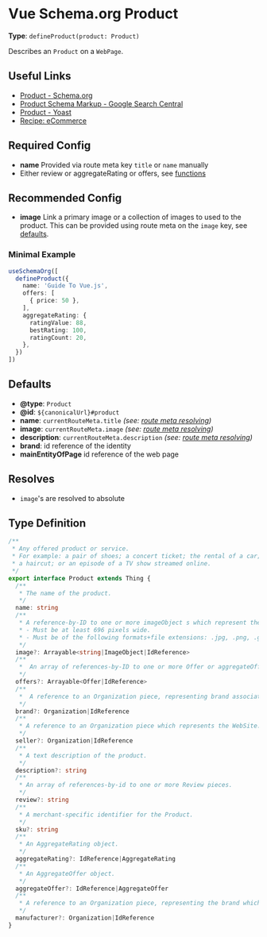 # Vue Schema.org Product

**Type**: `defineProduct(product: Product)`

Describes an `Product` on a `WebPage`.

## Useful Links

- [Product - Schema.org](https://schema.org/Product)
- [Product Schema Markup - Google Search Central](https://developers.google.com/search/docs/advanced/structured-data/product)
- [Product - Yoast](https://developer.yoast.com/features/schema/pieces/product)
- [Recipe: eCommerce](/guide/recipes/e-commerce)

## Required Config

- **name** Provided via route meta key `title` or `name` manually
- Either review or aggregateRating or offers, see [functions](#functions)

## Recommended Config

- **image** Link a primary image or a collection of images to used to the product. This can be provided
  using route meta on the `image` key, see [defaults](#defaults).


### Minimal Example

```ts
useSchemaOrg([
  defineProduct({
    name: 'Guide To Vue.js',
    offers: [
      { price: 50 },
    ],
    aggregateRating: {
      ratingValue: 88,
      bestRating: 100,
      ratingCount: 20,
    },
  })
])
```


## Defaults

- **@type**: `Product`
- **@id**: `${canonicalUrl}#product`
- **name**: `currentRouteMeta.title` _(see: [route meta resolving](/guide/how-it-works.html#route-meta-resolving))_
- **image**: `currentRouteMeta.image` _(see: [route meta resolving](/guide/how-it-works.html#route-meta-resolving))_
- **description**: `currentRouteMeta.description` _(see: [route meta resolving](/guide/how-it-works.html#route-meta-resolving))_
- **brand**: id reference of the identity 
- **mainEntityOfPage** id reference of the web page


## Resolves

- `image`'s are resolved to absolute

## Type Definition

```ts
/**
 * Any offered product or service.
 * For example: a pair of shoes; a concert ticket; the rental of a car;
 * a haircut; or an episode of a TV show streamed online.
 */
export interface Product extends Thing {
  /**
   * The name of the product.
   */
  name: string
  /**
   * A reference-by-ID to one or more imageObject s which represent the product.
   * - Must be at least 696 pixels wide.
   * - Must be of the following formats+file extensions: .jpg, .png, .gif ,or .webp.
   */
  image?: Arrayable<string|ImageObject|IdReference>
  /**
   *  An array of references-by-ID to one or more Offer or aggregateOffer pieces.
   */
  offers?: Arrayable<Offer|IdReference>
  /**
   *  A reference to an Organization piece, representing brand associated with the Product.
   */
  brand?: Organization|IdReference
  /**
   * A reference to an Organization piece which represents the WebSite.
   */
  seller?: Organization|IdReference
  /**
   * A text description of the product.
   */
  description?: string
  /**
   * An array of references-by-id to one or more Review pieces.
   */
  review?: string
  /**
   * A merchant-specific identifier for the Product.
   */
  sku?: string
  /**
   * An AggregateRating object.
   */
  aggregateRating?: IdReference|AggregateRating
  /**
   * An AggregateOffer object.
   */
  aggregateOffer?: IdReference|AggregateOffer
  /**
   * A reference to an Organization piece, representing the brand which produces the Product.
   */
  manufacturer?: Organization|IdReference
}
```
